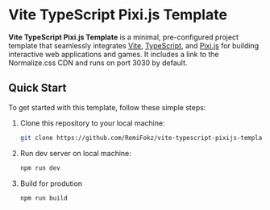 # Vite TypeScript Pixi.js Template

**Vite TypeScript Pixi.js Template** is a minimal, pre-configured project template that seamlessly integrates [Vite](https://vitejs.dev/), [TypeScript](https://www.typescriptlang.org/), and [Pixi.js](https://pixijs.com/) for building interactive web applications and games. It includes a link to the Normalize.css CDN and runs on port 3030 by default.

## Quick Start

To get started with this template, follow these simple steps:

1. Clone this repository to your local machine:

   ```bash
   git clone https://github.com/RemiFokz/vite-typescript-pixijs-template.git
   ```

2. Run dev server on local machine:

   ```bash
   npm run dev
   ```

3. Build for prodution

   ```bash
   npm run build
   ```
